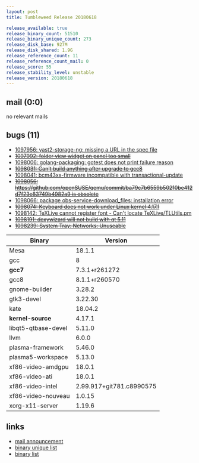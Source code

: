 ```yaml
---
layout: post
title: Tumbleweed Release 20180618

release_available: true
release_binary_count: 51510
release_binary_unique_count: 273
release_disk_base: 927M
release_disk_shared: 1.9G
release_reference_count: 11
release_reference_count_mail: 0
release_score: 55
release_stability_level: unstable
release_version: 20180618
---
```


## mail (0:0)

no relevant mails

## bugs (11)

<!--more-->

- [1097956: yast2-storage-ng: missing a URL in the spec file](https://bugzilla.opensuse.org/show_bug.cgi?id=1097956)
- ~~[1097992: folder view widget on panel too small](https://bugzilla.opensuse.org/show_bug.cgi?id=1097992)~~
- [1098006: golang-packaging: gotest does not print failure reason](https://bugzilla.opensuse.org/show_bug.cgi?id=1098006)
- ~~[1098031: Can't build anything after upgrade to gcc8](https://bugzilla.opensuse.org/show_bug.cgi?id=1098031)~~
- [1098041: bcm43xx-firmware incompatible with transactional-update](https://bugzilla.opensuse.org/show_bug.cgi?id=1098041)
- ~~[1098056: https://github.com/openSUSE/qemu/commit/ba79c7b6559b50210be412d7f23e83749b4982a9 is obsolete](https://bugzilla.opensuse.org/show_bug.cgi?id=1098056)~~
- [1098066: package obs-service-download_files: installation error](https://bugzilla.opensuse.org/show_bug.cgi?id=1098066)
- ~~[1098074: Keyboard does not work under Linux kernel 4.17.1](https://bugzilla.opensuse.org/show_bug.cgi?id=1098074)~~
- [1098142: TeXLive cannot register font - Can't locate TeXLive/TLUtils.pm](https://bugzilla.opensuse.org/show_bug.cgi?id=1098142)
- ~~[1098191: doxywizard will not build with qt 5.11](https://bugzilla.opensuse.org/show_bug.cgi?id=1098191)~~
- ~~[1098239: System Tray: Networks: Unuseable](https://bugzilla.opensuse.org/show_bug.cgi?id=1098239)~~

Binary | Version
--- | ---
Mesa | 18.1.1
gcc | 8
**gcc7** | 7.3.1+r261272
gcc8 | 8.1.1+r260570
gnome-builder | 3.28.2
gtk3-devel | 3.22.30
kate | 18.04.2
**kernel-source** | 4.17.1
libqt5-qtbase-devel | 5.11.0
llvm | 6.0.0
plasma-framework | 5.46.0
plasma5-workspace | 5.13.0
xf86-video-amdgpu | 18.0.1
xf86-video-ati | 18.0.1
xf86-video-intel | 2.99.917+git781.c8990575
xf86-video-nouveau | 1.0.15
xorg-x11-server | 1.19.6

## links

- [mail announcement](https://lists.opensuse.org/opensuse-factory/2018-06/msg00252.html)
- [binary unique list](http://download.tumbleweed.boombatower.com/20180618/rpm.unique.list)
- [binary list](http://download.tumbleweed.boombatower.com/20180618/rpm.list)
